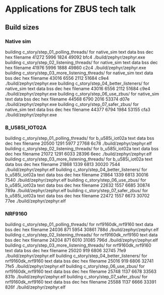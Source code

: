 # Applications for ZBUS tech talk

## Build sizes

### Native sim
building c_story/step_01_polling_threads/ for native_sim
   text    data     bss     dec     hex filename
  41272    5996    1824   49092    bfc4 ./build/zephyr/zephyr.exe
building c_story/step_02_listening_threads/ for native_sim
   text    data     bss     dec     hex filename
  41976    5996    1888   49860    c2c4 ./build/zephyr/zephyr.exe
building c_story/step_03_more_listening_threads/ for native_sim
   text    data     bss     dec     hex filename
  43016    6556    2112   51684    c9e4 ./build/zephyr/zephyr.exe
building c_story/step_04_better_listeners/ for native_sim
   text    data     bss     dec     hex filename
  43016    6556    2112   51684    c9e4 ./build/zephyr/zephyr.exe
building c_story/step_06_use_zbus/ for native_sim
   text    data     bss     dec     hex filename
  44568    6790    2016   53374    d07e ./build/zephyr/zephyr.exe
building c_story/step_07_safer_zbus/ for native_sim
   text    data     bss     dec     hex filename
  44377    6794    1984   53155    cfa3 ./build/zephyr/zephyr.exe

### B_U585I_IOT02A
building c_story/step_01_polling_threads/ for b_u585i_iot02a
   text    data     bss     dec     hex filename
  20500    1291    5977   27768    6c78 ./build/zephyr/zephyr.elf
building c_story/step_02_listening_threads/ for b_u585i_iot02a
   text    data     bss     dec     hex filename
  21072    1291    6033   28396    6eec ./build/zephyr/zephyr.elf
building c_story/step_03_more_listening_threads/ for b_u585i_iot02a
   text    data     bss     dec     hex filename
  21868    1339    6813   30020    7544 ./build/zephyr/zephyr.elf
building c_story/step_04_better_listeners/ for b_u585i_iot02a
   text    data     bss     dec     hex filename
  21864    1339    6813   30016    7540 ./build/zephyr/zephyr.elf
building c_story/step_06_use_zbus/ for b_u585i_iot02a
   text    data     bss     dec     hex filename
  22632    1557    6685   30874    789a ./build/zephyr/zephyr.elf
building c_story/step_07_safer_zbus/ for b_u585i_iot02a
   text    data     bss     dec     hex filename
  22472    1557    6673   30702    77ee ./build/zephyr/zephyr.elf

### NRF9160
building c_story/step_01_polling_threads/ for nrf9160dk_nrf9160
   text    data     bss     dec     hex filename
  24036     871    5954   30861    788d ./build/zephyr/zephyr.elf
building c_story/step_02_listening_threads/ for nrf9160dk_nrf9160
   text    data     bss     dec     hex filename
  24204     871    6010   31085    796d ./build/zephyr/zephyr.elf
building c_story/step_03_more_listening_threads/ for nrf9160dk_nrf9160
   text    data     bss     dec     hex filename
  25020     919    6806   32745    7fe9 ./build/zephyr/zephyr.elf
building c_story/step_04_better_listeners/ for nrf9160dk_nrf9160
   text    data     bss     dec     hex filename
  25016     919    6806   32741    7fe5 ./build/zephyr/zephyr.elf
building c_story/step_06_use_zbus/ for nrf9160dk_nrf9160
   text    data     bss     dec     hex filename
  25748    1137    6678   33563    831b ./build/zephyr/zephyr.elf
building c_story/step_07_safer_zbus/ for nrf9160dk_nrf9160
   text    data     bss     dec     hex filename
  25588    1137    6666   33391    826f ./build/zephyr/zephyr.elf